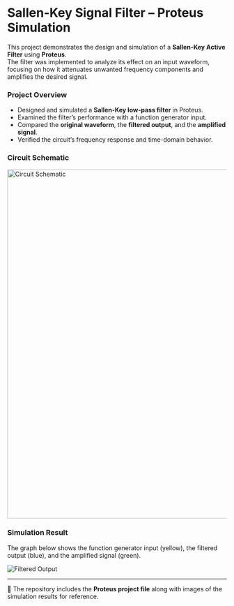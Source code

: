# Sallen-Key Signal Filter – Proteus Simulation

This project demonstrates the design and simulation of a **Sallen-Key Active Filter** using **Proteus**.  
The filter was implemented to analyze its effect on an input waveform, focusing on how it attenuates unwanted frequency components and amplifies the desired signal.

### Project Overview
- Designed and simulated a **Sallen-Key low-pass filter** in Proteus.  
- Examined the filter’s performance with a function generator input.  
- Compared the **original waveform**, the **filtered output**, and the **amplified signal**.  
- Verified the circuit’s frequency response and time-domain behavior.  

### Circuit Schematic
<img width="800" alt="Circuit Schematic" src="https://github.com/user-attachments/assets/a2249734-9019-48dc-8fec-6c1a81b01e6c" />

### Simulation Result
The graph below shows the function generator input (yellow), the filtered output (blue), and the amplified signal (green).  

![Filtered Output](https://github.com/user-attachments/assets/21d3204f-86bb-49a5-9d5c-baf87cc00c60)

---

📄 The repository includes the **Proteus project file** along with images of the simulation results for reference.

